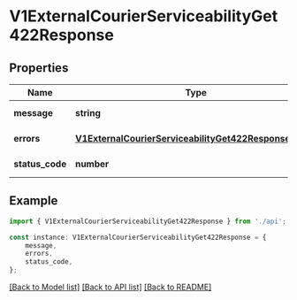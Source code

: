 # V1ExternalCourierServiceabilityGet422Response


## Properties

Name | Type | Description | Notes
------------ | ------------- | ------------- | -------------
**message** | **string** |  | [default to undefined]
**errors** | [**V1ExternalCourierServiceabilityGet422ResponseErrors**](V1ExternalCourierServiceabilityGet422ResponseErrors.md) |  | [default to undefined]
**status_code** | **number** |  | [default to undefined]

## Example

```typescript
import { V1ExternalCourierServiceabilityGet422Response } from './api';

const instance: V1ExternalCourierServiceabilityGet422Response = {
    message,
    errors,
    status_code,
};
```

[[Back to Model list]](../README.md#documentation-for-models) [[Back to API list]](../README.md#documentation-for-api-endpoints) [[Back to README]](../README.md)
